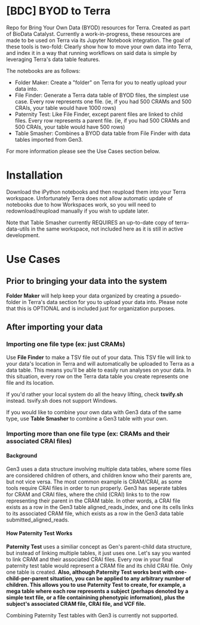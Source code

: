 # [BDC] BYOD to Terra
 Repo for Bring Your Own Data (BYOD) resources for Terra. Created as part of BioData Catalyst. Currently a work-in-progress, these resources are made to be used on Terra via its Jupyter Notebook integration. The goal of these tools is two-fold: Clearly show how to move your own data into Terra, and index it in a way that running workflows on said data is simple by leveraging Terra's data table features.

 The notebooks are as follows:
  * Folder Maker: Create a "folder" on Terra for you to neatly upload your data into.
  * File Finder: Generate a Terra data table of BYOD files, the simplest use case. Every row represents one file.
  	(ie, if you had 500 CRAMs and 500 CRAIs, your table would have 1000 rows)
  * Paternity Test: Like File Finder, except parent files are linked to child files. Every row represents a parent file.
  	(ie, if you had 500 CRAMs and 500 CRAIs, your table would have 500 rows)
  * Table Smasher: Combines a BYOD data table from File Finder with data tables imported from Gen3.

For more information please see the Use Cases section below.

# Installation
Download the iPython notebooks and then reupload them into your Terra workspace. Unfortunately Terra does not allow automatic update of notebooks due to how Workspaces work, so you will need to redownload/reupload manually if you wish to update later.

Note that Table Smasher currently REQUIRES an up-to-date copy of terra-data-utils in the same workspace, not included here as it is still in active development.

# Use Cases

## Prior to bringing your data into the system
**Folder Maker** will help keep your data organized by creating a psuedo-folder in Terra's data section for you to upload your data into. Please note that this is OPTIONAL and is included just for organization purposes.

## After importing your data
### Importing one file type (ex: just CRAMs)
Use **File Finder** to make a TSV file out of your data. This TSV file will link to your data's location in Terra and will automatically be uploaded to Terra as a data table. This means you'll be able to easily run analyses on your data. In this situation, every row on the Terra data table you create represents one file and its location. 

If you'd rather your local system do all the heavy lifting, check **tsvify.sh** instead. tsvify.sh does not support Windows.

If you would like to combine your own data with Gen3 data of the same type, use **Table Smasher** to combine a Gen3 table with your own.

### Importing more than one file type (ex: CRAMs and their associated CRAI files)

#### Background
Gen3 uses a data structure involving multiple data tables, where some files are considered children of others, and children know who their parents are, but not vice versa. The most common example is CRAM/CRAI, as some tools require CRAI files in order to run properly. Gen3 has seperate tables for CRAM and CRAI files, where the child (CRAI) links to to the row representing their parent in the CRAM table. In other words, a CRAI file exists as a row in the Gen3 table aligned_reads_index, and one its cells links to its associated CRAM file, which exists as a row in the Gen3 data table submitted_aligned_reads.

#### How Paternity Test Works
**Paternity Test** uses a similiar concept as Gen's parent-child data structure, but instead of linking multiple tables, it just uses one. Let's say you wanted to link CRAM and their associated CRAI files. Every row in your final paternity test table would represent a CRAM file and its child CRAI file. Only one table is created. **Also, although Paternity Test works best with one-child-per-parent situation, you can be applied to any arbitrary number of children. This allows you to use Paternity Test to create, for example, a mega table where each row represents a subject (perhaps denoted by a simple text file, or a file containining phenotypic information), plus the subject's associated CRAM file, CRAI file, and VCF file.**

Combining Paternity Test tables with Gen3 is currently not supported.
